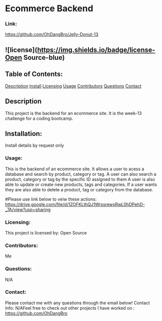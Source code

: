 # Ecommerce Backend
### Link: 
https://github.com/OhDangBro/Jelly-Donut-13
## ![license](https://img.shields.io/badge/license-Open Source-blue)
## Table of Contents:

[Description](#description) 
[Install](#installation) 
[Licensing](#licensing) 
[Usage](#usage)
[Contributors](#contributors) 
[Questions](#questions) 
[Contact](#contact) 



## Description 
This project is the backend for an ecommerce site. It is the week-13 challenge for a coding bootcamp.
## Installation:  
Install details by request only
### Usage: 
This is the backend of an ecommerce site. 
It allows a user to acess a database and search by product, category or tag. A user can also search a product, category or tag by the specific ID assigned to them A user is also able to update or create new products, tags and categories. If a user wants they are also able to delete a product, tag or category from the database. 

#Please use link below to veiw these actions:
https://drive.google.com/file/d/1ZOFKLthQJ1WrssrewsRwL0hDPehD-_7A/view?usp=sharing

 

 
### Licensing: 
  This project is licensed by: Open Source
### Contributors: 
 Me
### Questions: 
N/A
### Contact: 
Please contact me with any questions through the email below!
 Contact Info: N/AFeel free to check out other projects I have worked on : https://github.com/OhDangBro 
